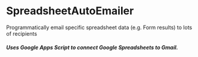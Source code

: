 # SpreadsheetAutoEmailer
Programmatically email specific spreadsheet data (e.g. Form results) to lots of recipients

##### Uses Google Apps Script to connect Google Spreadsheets to Gmail.
